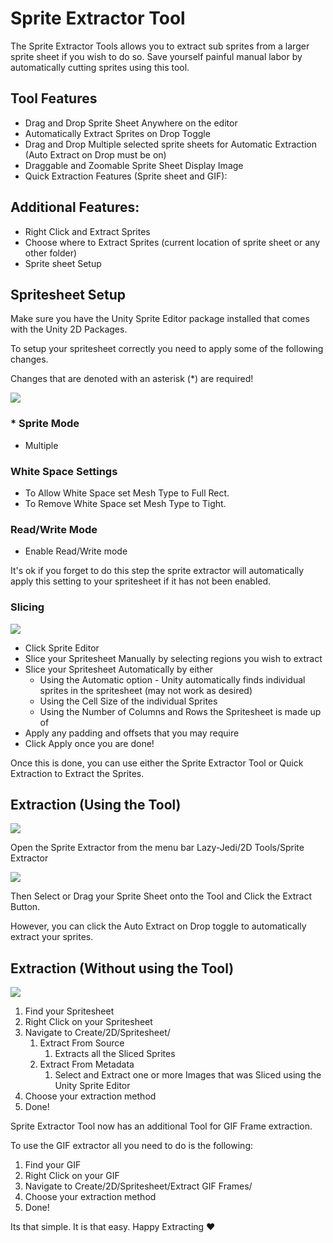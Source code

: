 # Sprite Extractor Tool

The Sprite Extractor Tools allows you to extract sub sprites from a larger sprite sheet if you wish to do so. Save yourself painful manual labor by automatically cutting sprites using this tool.

## Tool Features

+ Drag and Drop Sprite Sheet Anywhere on the editor
+ Automatically Extract Sprites on Drop Toggle
+ Drag and Drop Multiple selected sprite sheets for Automatic Extraction (Auto Extract on Drop must be on)
+ Draggable and Zoomable Sprite Sheet Display Image
+ Quick Extraction Features (Sprite sheet and GIF):

## Additional Features:
+ Right Click and Extract Sprites
+ Choose where to Extract Sprites (current location of sprite sheet or any other folder)
+ Sprite sheet Setup

## Spritesheet Setup
Make sure you have the Unity Sprite Editor package installed that comes with the Unity 2D Packages.

To setup your spritesheet correctly you need to apply some of the following changes.

Changes that are denoted with an asterisk (*) are required!

![](~Documentation/Images/sprite-sheet-inspector.png)

### * Sprite Mode
+ Multiple

### White Space Settings
+ To Allow White Space set Mesh Type to Full Rect.
+ To Remove White Space set Mesh Type to Tight.

### Read/Write Mode
+ Enable Read/Write mode

It's ok if you forget to do this step the sprite extractor will automatically apply this setting to your spritesheet if it has not been enabled.

### Slicing
![](~Documentation/Images/unity-sprite-editor.png)

+ Click Sprite Editor
+ Slice your Spritesheet Manually by selecting regions you wish to extract
+ Slice your Spritesheet Automatically by either
  + Using the Automatic option - Unity automatically finds individual sprites in the spritesheet (may not work as desired)
  + Using the Cell Size of the individual Sprites
  + Using the Number of Columns and Rows the Spritesheet is made up of
+ Apply any padding and offsets that you may require
+ Click Apply once you are done!

Once this is done, you can use either the Sprite Extractor Tool or Quick Extraction to Extract the Sprites.

## Extraction (Using the Tool)
![](~Documentation/Images/sprite-extractor-menubar.png)

Open the Sprite Extractor from the menu bar Lazy-Jedi/2D Tools/Sprite Extractor 

![](~Documentation/Images/sprite-extractor-tool.png)

Then Select or Drag your Sprite Sheet onto the Tool and Click the Extract Button.

However, you can click the Auto Extract on Drop toggle to automatically extract your sprites.


## Extraction (Without using the Tool)
![](~Documentation/Images/right-click-extract.png)

1. Find your Spritesheet
2. Right Click on your Spritesheet
3. Navigate to Create/2D/Spritesheet/ 
   1. Extract From Source
      1. Extracts all the Sliced Sprites
   2. Extract From Metadata
      1. Select and Extract one or more Images that was Sliced using the Unity Sprite Editor
4. Choose your extraction method
5. Done!

Sprite Extractor Tool now has an additional Tool for GIF Frame extraction.

To use the GIF extractor all you need to do is the following:

1. Find your GIF
2. Right Click on your GIF
3. Navigate to Create/2D/Spritesheet/Extract GIF Frames/
4. Choose your extraction method
5. Done!

Its that simple. It is that easy. Happy Extracting ♥